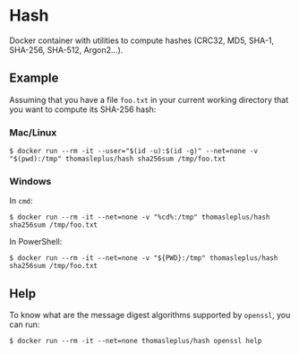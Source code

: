# Hash

Docker container with utilities to compute hashes (CRC32, MD5, SHA-1, SHA-256, SHA-512, Argon2...).

## Example

Assuming that you have a file `foo.txt` in your current working directory that you want to compute its SHA-256 hash:

### Mac/Linux

```
$ docker run --rm -it --user="$(id -u):$(id -g)" --net=none -v "$(pwd):/tmp" thomasleplus/hash sha256sum /tmp/foo.txt
```

### Windows

In `cmd`:

```
$ docker run --rm -it --net=none -v "%cd%:/tmp" thomasleplus/hash sha256sum /tmp/foo.txt
```

In PowerShell:

```
$ docker run --rm -it --net=none -v "${PWD}:/tmp" thomasleplus/hash sha256sum /tmp/foo.txt
```

## Help

To know what are the message digest algorithms supported by `openssl`, you can run:

```
$ docker run --rm -it --net=none thomasleplus/hash openssl help
```

